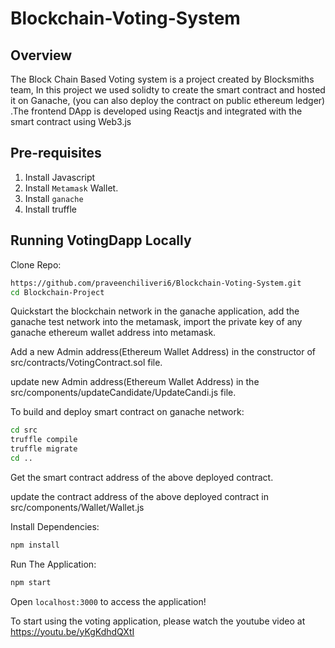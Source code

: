 Blockchain-Voting-System
=======
## Overview
The Block Chain Based Voting system is a project created by Blocksmiths team, In this project we used solidty to create the smart contract
and hosted it on Ganache, (you can also deploy the contract on public ethereum ledger) .The frontend DApp is developed using Reactjs and integrated with the smart contract using Web3.js


## Pre-requisites
1. Install Javascript
2. Install `Metamask` Wallet.
3. Install `ganache` 
4. Install truffle
   
## Running VotingDapp Locally

Clone Repo: 

```sh
https://github.com/praveenchiliveri6/Blockchain-Voting-System.git
cd Blockchain-Project
```

Quickstart the blockchain network in the ganache application, add the ganache test network into the metamask, import the private key of any ganache ethereum wallet address into metamask.

Add a new Admin address(Ethereum Wallet Address) in the constructor of src/contracts/VotingContract.sol file.

update new Admin address(Ethereum Wallet Address) in the src/components/updateCandidate/UpdateCandi.js file.

To build and deploy smart contract on ganache network:
```sh
cd src
truffle compile
truffle migrate
cd ..
```

Get the smart contract address of the above deployed contract.

update the contract address of the above deployed contract in src/components/Wallet/Wallet.js

Install Dependencies:

```sh
npm install
```

Run The Application:

```sh
npm start
```

 Open `localhost:3000` to access the application!

To start using the voting application, please watch the youtube video at https://youtu.be/yKgKdhdQXtI

